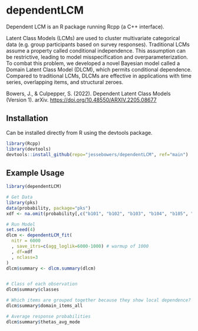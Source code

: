 # dependentLCM

Dependent LCM is an R package running Rcpp (a C++ interface).

Latent Class Models (LCMs) are used to cluster multivariate categorical data (e.g. group participants based on survey responses). Traditional LCMs assume a property called conditional independence. This assumption can be restrictive, leading to model misspecification and overparameterization. To combat this problem, we developed a novel Bayesian model called a Domain Latent Class Model (DLCM), which permits conditional dependence. Compared to traditional LCMs, DLCMs are effective in applications with time series, overlapping items, and structural zeroes.

Bowers, J., & Culpepper, S. (2022). Dependent Latent Class Models (Version 1). arXiv. https://doi.org/10.48550/ARXIV.2205.08677

## Installation

Can be installed directly from R using the devtools package.

```R
library(Rcpp)
library(devtools)
devtools::install_github(repo="jessebowers/dependentLCM", ref="main")
```

## Example Usage

```R
library(dependentLCM)

# Get Data
library(pks)
data(probability, package="pks")
xdf <- na.omit(probability[,c("b101", "b102", "b103", "b104", "b105", "b106", "b107", "b108", "b109", "b110", "b111", "b112", "b201", "b202", "b203", "b204", "b205", "b206", "b207", "b208", "b209", "b210", "b211", "b212")])

# Run Model
set.seed(4)
dlcm <- dependentLCM_fit(
  nitr = 6000
  , save_itrs=c(agg_loglik=6000-1000) # warmup of 1000
  , df=xdf
  , nclass=3
)
dlcm$summary <- dlcm.summary(dlcm)


# Class of each observation
dlcm$summary$classes

# Which items are grouped together because they show local dependence? See ?dlcm.summary. We call groups of locally dependent items 'domains'.
dlcm$summary$domain_items_all

# Average response probabilities
dlcm$summary$thetas_avg_mode
```